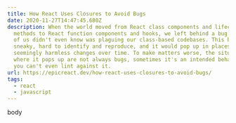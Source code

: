 ```yaml
---
title: How React Uses Closures to Avoid Bugs
date: 2020-11-27T14:47:45.680Z
description: When the world moved from React class components and lifecycle
  methods to React function components and hooks, we left behind a bug that many
  of us didn't even know was plaguing our class-based codebases. This bug was
  sneaky, hard to identify and reproduce, and it would pop up in places due to
  seemingly harmless changes over time. To make matters worse, the situations
  where it pops up are not always bugs, sometimes it's an intended behavior. So
  you can't even lint against it.
url: https://epicreact.dev/how-react-uses-closures-to-avoid-bugs/
tags:
  - react
  - javascript
---
```

body